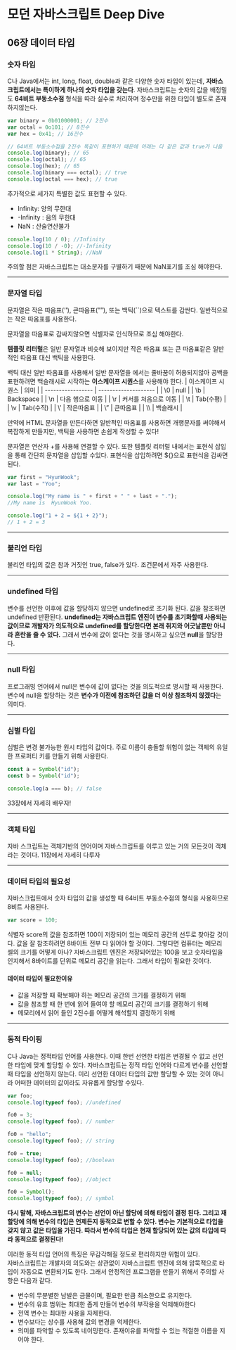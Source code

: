 # 모던 자바스크립트 Deep Dive

## 06장 데이터 타입

### 숫자 타입

C나 Java에서는 int, long, float, double과 같은 다양한 숫자 타입이 있는데, **자바스크립트에서는 특이하게 하나의 숫자 타입을 갖는다**. 자바스크립트는 숫자의 값을 배정밀도 **64비트 부동소수점** 형식을 따라 실수로 처리하며 정수만을 위한 타입이 별도로 존재 하지않는다.

```javascript
var binary = 0b01000001; // 2진수
var octal = 0o101; // 8진수
var hex = 0x41; // 16진수

// 64비트 부동소수점을 2진수 똑같이 표현하기 때문에 아래는 다 같은 값과 true가 나옴
console.log(binary); // 65
console.log(octal); // 65
console.log(hex); // 65
console.log(binary === octal); // true
console.log(octal === hex); // true
```

추가적으로 세가지 특별한 값도 표현할 수 있다.

- Infinity: 양의 무한대
- -Infinity : 음의 무한대
- NaN : 산술연산불가

```javascript
console.log(10 / 0); //Infinity
console.log(10 / -0); //-Infinity
console.log(1 * String); //NaN
```

주의할 점은 자바스크립트는 대소문자를 구별하기 때문에 NaN표기를 조심 해야한다.

---

### 문자열 타입

문자열은 작은 따옴표(’’), 큰따옴표(””), 또는 백틱(``)으로 텍스트를 감싼다. 일반적으로는 작은 따옴표를 사용한다.

문자열을 따옴표로 감싸지않으면 식별자로 인식하므로 조심 해야한다.

**템플릿 리터럴**은 일반 문자열과 비슷해 보이지만 작은 따옴표 또는 큰 따옴표같은 일반적인 따옴표 대신 백틱을 사용한다.

백틱 대신 일반 따옴표를 사용해서 일반 문자열을 에서는 줄바꿈이 허용되지않아 공백을 표현하려면 백슬래시로 시작하는 **이스케이프 시퀀스**를 사용해야 한다.
| 이스케이프 시퀀스 | 의미 |
| ----------------- | -------------------- |
| \0 | null |
| \b | Backspace |
| \n | 다음 행으로 이동 |
| \r | 커서를 처음으로 이동 |
| \t | Tab(수평) |
| \v | Tab(수직) |
| \’ | 작은따옴표 |
| \” | 큰따옴표 |
| \\\ | 백슬래시 |

만약에 HTML 문자열을 만든다하면 일반적인 따옴표를 사용하면 개행문자를 써야해서 복잡하게 만들지만, 백틱을 사용하면 손쉽게 작성할 수 있다!

문자열은 연산자 +를 사용해 연결할 수 있다. 또한 템플릿 리터럴 내에서는 표현식 삽입을 통해 간단히 문자열을 삽입할 수있다. 표현식을 삽입하려면 ${}으로 표현식을 감싸면 된다.

```javascript
var first = "HyunWook";
var last = "Yoo";

console.log("My name is " + first + " " + last + ".");
//My name is  HyunWook Yoo.

console.log("1 + 2 = ${1 + 2}");
// 1 + 2 = 3
```

---

### 불리언 타입

불리언 타입의 값은 참과 거짓인 true, false가 있다. 조건문에서 자주 사용한다.

---

### undefined 타입

변수를 선언한 이후에 값을 할당하지 않으면 undefined로 초기화 된다. 값을 참조하면 undefined 반환된다. **undefined는 자바스크립트 엔진이 변수를 초기화할때 사용되는 값이므로 개발자가 의도적으로 undefined를 할당한다면 본래 취지와 어긋날뿐만 아니라 혼란을 줄 수 있다.** 그래서 변수에 값이 없다는 것을 명시하고 싶으면 **null**을 할당한다.

---

### null 타입

프로그래밍 언어에서 null은 변수에 값이 없다는 것을 의도적으로 명시할 때 사용한다. 변수에 null을 할당하는 것은 **변수가 이전에 참조하던 값을 더 이상 참조하지 않겠다**는 의미다.

---

### 심벌 타입

심벌은 변경 불가능한 원시 타입의 값이다. 주로 이름이 충돌할 위험이 없는 객체의 유일한 프로퍼티 키를 만들기 위해 사용한다.

```javascript
const a = Symbol("id");
const b = Symbol("id");

console.log(a === b); // false
```

33장에서 자세히 배우자!

---

### 객체 타입

자바 스크립트는 객체기반의 언어이며 자바스크립트를 이루고 있는 거의 모든것이 객체라는 것이다. 11장에서 자세히 다루자

---

### 데이터 타입의 필요성

자바스크립트에서 숫자 타입의 값을 생성할 때 64비트 부동소수점의 형식을 사용하므로 8비트 사용된다.

```javascript
var score = 100;
```

식별자 score의 값을 참조하면 100이 저장되어 있는 메모리 공간의 선두로 찾아갈 것이다. 값을 잘 참조하려면 8바이트 전부 다 읽어야 할 것이다. 그렇다면 컴퓨터는 메모리 셀의 크기를 어떻게 아나? 자바스크립트 엔진은 저장되어있는 100을 보고 숫자타입을 인지해서 8바이트를 단위로 메모리 공간을 읽는다. 그래서 타입이 필요한 것이다.

#### 데이터 타입이 필요한이유

- 값을 저장할 때 확보해야 하는 메모리 공간의 크기를 결정하기 위해
- 값을 참조할 때 한 번에 읽어 들여야 할 메모리 공간의 크기를 결정하기 위해
- 메모리에서 읽어 들인 2진수를 어떻게 해석할지 결정하기 위해

---

### 동적 타이핑

C나 Java는 정적타입 언어를 사용한다. 이때 한번 선언한 타입은 변경될 수 없고 선언한 타입에 맞게 할당할 수 있다. 자바스크립트는 정적 타입 언어와 다르게 변수를 선언할 때 타입을 선언하지 않는다. 미리 선언한 데이터 타입의 값만 할당할 수 있는 것이 아니라 어떠한 데이터의 값이라도 자유롭게 할당할 수있다.

```javascript
var foo;
console.log(typeof foo); //undefined

fo0 = 3;
console.log(typeof foo); // number

fo0 = "hello";
console.log(typeof foo); // string

fo0 = true;
console.log(typeof foo); //boolean

fo0 = null;
console.log(typeof foo); //object

fo0 = Symbol();
console.log(typeof foo); // symbol
```

**다시 말해, 자바스크립트의 변수는 선언이 아닌 할당에 의해 타입이 결정 된다. 그리고 재할당에 의해 변수의 타입은 언제든지 동적으로 변할 수 있다. 변수는 기본적으로 타입을 갖지 않고 값은 타입을 가진다. 따라서 변수의 타입은 현재 할당되어 있는 값의 타입에 따라 동적으로 결정된다!**

이러한 동적 타입 언어의 특징은 무감각해질 정도로 편리하지만 위험이 있다.<br>
자바스크립트는 개발자의 의도와는 상관없이 자바스크립트 엔진에 의해 암묵적으로 타입이 자동으로 변환되기도 한다. 그래서 안정적인 프로그램을 만들기 위해서 주의할 사항은 다음과 같다.

- 변수의 무분별한 남발은 금물이며, 필요한 만큼 최소한으로 유지한다.
- 변수의 유효 범위는 최대한 좁게 만들어 변수의 부작용을 억제해야한다
- 전역 변수는 최대한 사용을 자제한다.
- 변수보다는 상수를 사용해 값의 변경을 억제한다.
- 의미를 파악할 수 있도록 네이밍한다. 존재이유를 파악할 수 있는 적절한 이름을 지어야 한다.
